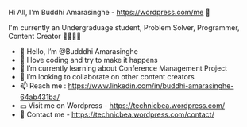 Hi All, I'm Buddhi Amarasinghe - https://wordpress.com/me 👋


I'm currently an Undergraduage student, Problem Solver, Programmer, Content Creator 👩‍🎓👩‍💻
 
- 👋 Hello, I’m @Budddhi Amarasinghe
- 👀 I love coding and try to make it happens
- 🌱 I’m currently learning about Conference Management Project
- 💞️ I’m looking to collaborate on other content creators
- 📫 Reach me : https://www.linkedin.com/in/buddhi-amarasinghe-64ab431ba/  
- 💴 Visit me on Wordpress - https://technicbea.wordpress.com/    
- 📠 Contact me - https://technicbea.wordpress.com/contact/      

<!---
GayashaBudddhi/GayashaBudddhi is a ✨ special ✨ repository because its `README.md` (this file) appears on your GitHub profile.
You can click the Preview link to take a look at your changes.
--->
